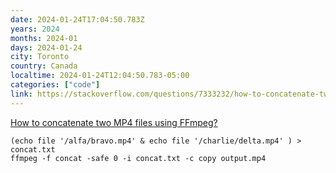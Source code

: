 ```yaml
---
date: 2024-01-24T17:04:50.783Z
years: 2024
months: 2024-01
days: 2024-01-24
city: Toronto
country: Canada
localtime: 2024-01-24T12:04:50.783-05:00
categories: ["code"]
link: https://stackoverflow.com/questions/7333232/how-to-concatenate-two-mp4-files-using-ffmpeg
---
```

[How to concatenate two MP4 files using FFmpeg?](https://stackoverflow.com/questions/7333232/how-to-concatenate-two-mp4-files-using-ffmpeg)

```
(echo file '/alfa/bravo.mp4' & echo file '/charlie/delta.mp4' ) > concat.txt
ffmpeg -f concat -safe 0 -i concat.txt -c copy output.mp4
```
